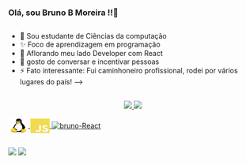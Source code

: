 ### Olá, sou Bruno B Moreira !!👋
##
- 📘 Sou estudante de Ciências da computação 
- ✨ Foco de aprendizagem em programação
- 🏢 Aflorando meu lado Developer com React
- 💬 gosto de conversar e incentivar pessoas
- ⚡ Fato interessante: Fui caminhoneiro profissional, rodei por vários lugares do país!
-->

##

<div align="center">
  <a href="https://github.com/bmoreira1">
  <img height="180em" src="https://github-readme-stats.vercel.app/api?username=bmoreira1&show_icons=true&theme=highcontrast&include_all_commits=true&count_private=true"/>
  <img height="180em" src="https://github-readme-stats.vercel.app/api/top-langs/?username=bmoreira1&layout=compact&langs_count=7&theme=highcontrast"/>
</div>
<div style="display: inline_block"><br>
  <img align="center" alt="bruno-linux" width="40" height="30" src="https://raw.githubusercontent.com/devicons/devicon/master/icons/linux/linux-original.svg">
  <img align="center" alt="bruno-Js" height="30" width="40" src="https://raw.githubusercontent.com/devicons/devicon/master/icons/javascript/javascript-plain.svg">
  <img align="center" alt="bruno-React" height="30" width="40" src="https://cdn.jsdelivr.net/gh/devicons/devicon/icons/react/react-original.svg" />
  </div>
  
  ##
  
  <div> 
  <a href="https://www.linkedin.com/in/2brunomoreira/" target="_blank"><img src="https://img.shields.io/badge/LinkedIn-0077B5?style=for-the-badge&logo=linkedin&logoColor=white" ></a>
    <a href="https://www.instagram.com/brunobmoreira1/" target="_blank"><img src="https://img.shields.io/badge/-Instagram-%23E4405F?style=for-the-badge&logo=instagram&logoColor=white"></a>
  </div>
  
